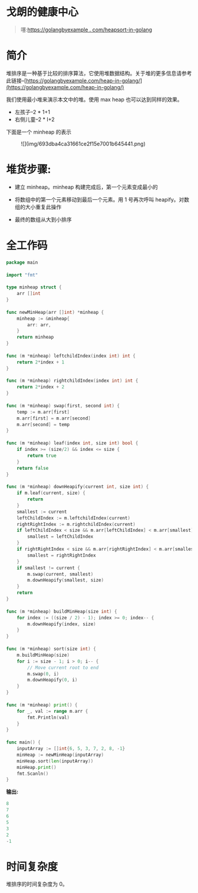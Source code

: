 # 戈朗的健康中心

> 噻:[https://golangbyexample . com/heapsort-in-golang](https://golangbyexample.com/heapsort-in-golang)

# **简介**

堆排序是一种基于比较的排序算法，它使用堆数据结构。关于堆的更多信息请参考此链接–[https://golangbyexample.com/heap-in-golang/](https://golangbyexample.com/heap-in-golang/)

我们使用最小堆来演示本文中的堆。使用 max heap 也可以达到同样的效果。

*   左孩子–2 * 1+1
*   右侧儿童–2 * I+2

下面是一个 minheap 的表示

<figure class="wp-block-image size-large">![](img/693dba4ca31661ce2f15e7001b645441.png)</figure>

# **堆货步骤:**

*   建立 minheap。minheap 构建完成后，第一个元素变成最小的

*   将数组中的第一个元素移动到最后一个元素。用 1 号再次呼叫 heapify。对数组的大小重复此操作

*   最终的数组从大到小排序

# **全工作码**

```go
package main

import "fmt"

type minheap struct {
    arr []int
}

func newMinHeap(arr []int) *minheap {
    minheap := &minheap{
        arr: arr,
    }
    return minheap
}

func (m *minheap) leftchildIndex(index int) int {
    return 2*index + 1
}

func (m *minheap) rightchildIndex(index int) int {
    return 2*index + 2
}

func (m *minheap) swap(first, second int) {
    temp := m.arr[first]
    m.arr[first] = m.arr[second]
    m.arr[second] = temp
}

func (m *minheap) leaf(index int, size int) bool {
    if index >= (size/2) && index <= size {
        return true
    }
    return false
}

func (m *minheap) downHeapify(current int, size int) {
    if m.leaf(current, size) {
        return
    }
    smallest := current
    leftChildIndex := m.leftchildIndex(current)
    rightRightIndex := m.rightchildIndex(current)
    if leftChildIndex < size && m.arr[leftChildIndex] < m.arr[smallest] {
        smallest = leftChildIndex
    }
    if rightRightIndex < size && m.arr[rightRightIndex] < m.arr[smallest] {
        smallest = rightRightIndex
    }
    if smallest != current {
        m.swap(current, smallest)
        m.downHeapify(smallest, size)
    }
    return
}

func (m *minheap) buildMinHeap(size int) {
    for index := ((size / 2) - 1); index >= 0; index-- {
        m.downHeapify(index, size)
    }
}

func (m *minheap) sort(size int) {
    m.buildMinHeap(size)
    for i := size - 1; i > 0; i-- {
        // Move current root to end
        m.swap(0, i)
        m.downHeapify(0, i)
    }
}

func (m *minheap) print() {
    for _, val := range m.arr {
        fmt.Println(val)
    }
}

func main() {
    inputArray := []int{6, 5, 3, 7, 2, 8, -1}
    minHeap := newMinHeap(inputArray)
    minHeap.sort(len(inputArray))
    minHeap.print()
    fmt.Scanln()
}
```

**输出:**

```go
8
7
6
5
3
2
-1
```

# **时间复杂度**

堆排序的时间复杂度为 0。